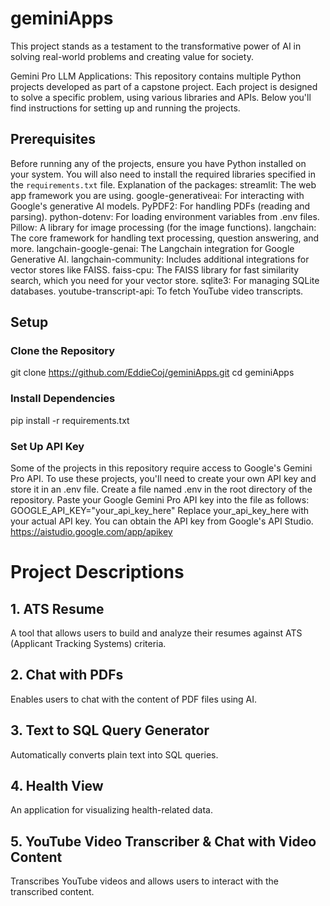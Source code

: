 # geminiApps
This project stands as a testament to the transformative power of AI in solving real-world problems and creating value for society.

Gemini Pro LLM Applications: This repository contains multiple Python projects developed as part of a capstone project. Each project is designed to solve a specific problem, using various libraries and APIs. Below you'll find instructions for setting up and running the projects.

## Prerequisites
Before running any of the projects, ensure you have Python installed on your system. You will also need to install the required libraries specified in the `requirements.txt` file.
Explanation of the packages:
streamlit: The web app framework you are using.
google-generativeai: For interacting with Google's generative AI models.
PyPDF2: For handling PDFs (reading and parsing).
python-dotenv: For loading environment variables from .env files.
Pillow: A library for image processing (for the image functions).
langchain: The core framework for handling text processing, question answering, and more.
langchain-google-genai: The Langchain integration for Google Generative AI.
langchain-community: Includes additional integrations for vector stores like FAISS.
faiss-cpu: The FAISS library for fast similarity search, which you need for your vector store.
sqlite3: For managing SQLite databases.
youtube-transcript-api: To fetch YouTube video transcripts.

## Setup
### Clone the Repository
git clone https://github.com/EddieCoj/geminiApps.git
cd geminiApps
### Install Dependencies
pip install -r requirements.txt
### Set Up API Key
Some of the projects in this repository require access to Google's Gemini Pro API. To use these projects, you'll need to create your own API key and store it in an .env file. 
Create a file named .env in the root directory of the repository.
Paste your Google Gemini Pro API key into the file as follows:
GOOGLE_API_KEY="your_api_key_here"
Replace your_api_key_here with your actual API key. You can obtain the API key from Google's API Studio. https://aistudio.google.com/app/apikey

# Project Descriptions
## 1. ATS Resume
A tool that allows users to build and analyze their resumes against ATS (Applicant Tracking Systems) criteria.

## 2. Chat with PDFs
Enables users to chat with the content of PDF files using AI.

## 3. Text to SQL Query Generator
Automatically converts plain text into SQL queries.

## 4. Health View
An application for visualizing health-related data.

## 5. YouTube Video Transcriber & Chat with Video Content
Transcribes YouTube videos and allows users to interact with the transcribed content.











